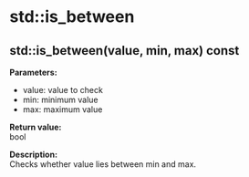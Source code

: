 # std::is_between

## std::is_between(value, min, max) const

**Parameters:**
- value: value to check
- min: minimum value
- max: maximum value

**Return value:**  
bool

**Description:**  
Checks whether value lies between min and max. 